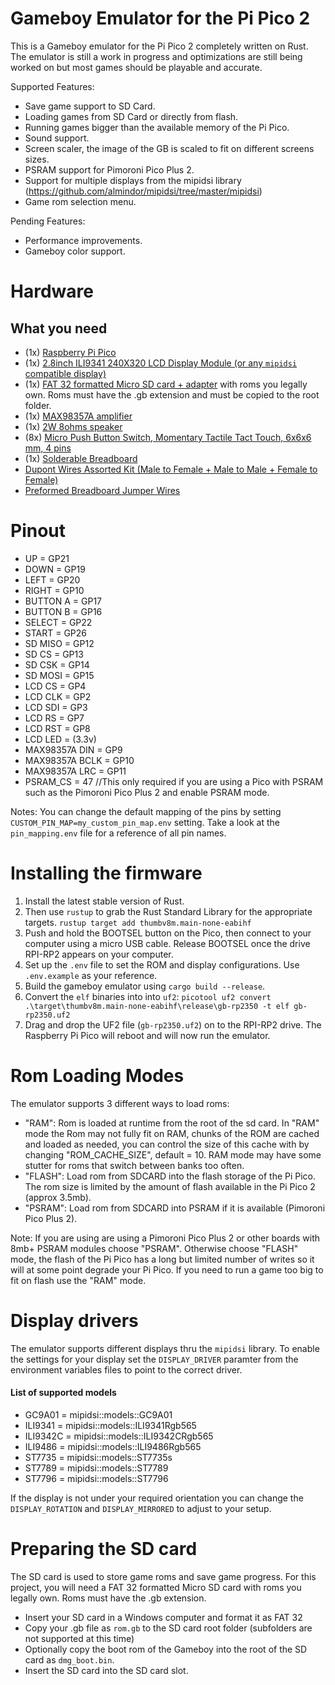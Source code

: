 # Gameboy Emulator for the Pi Pico 2

This is a Gameboy emulator for the Pi Pico 2 completely written on Rust. The emulator is still a work in progress and optimizations are still being worked on but most games should be playable and accurate.

Supported Features:
* Save game support to SD Card.
* Loading games from SD Card or directly from flash.
* Running games bigger than the available memory of the Pi Pico.
* Sound support.
* Screen scaler, the image of the GB is scaled to fit on different screens sizes.
* PSRAM support for Pimoroni Pico Plus 2.
* Support for multiple displays from the mipidsi library (https://github.com/almindor/mipidsi/tree/master/mipidsi)
* Game rom selection menu.

Pending Features:
* Performance improvements.
* Gameboy color support.


# Hardware
## What you need
* (1x) [Raspberry Pi Pico](https://a.co/d/44gvGwD)
* (1x) [2.8inch ILI9341 240X320 LCD Display Module (or any `mipidsi` compatible display) ](https://a.co/d/auhlHku)
* (1x) [FAT 32 formatted Micro SD card + adapter](https://amzn.to/3ICKzcm) with roms you legally own. Roms must have the .gb extension and must be copied to the root folder.
* (1x) [MAX98357A amplifier](https://a.co/d/htfXmeY)
* (1x) [2W 8ohms speaker](https://a.co/d/fGtjUVC)
* (8x) [Micro Push Button Switch, Momentary Tactile Tact Touch, 6x6x6 mm, 4 pins](https://amzn.to/3dyXBsx)
* (1x) [Solderable Breadboard](https://amzn.to/3lwvfDi)
* [Dupont Wires Assorted Kit (Male to Female + Male to Male + Female to Female)](https://amzn.to/3HtbvdO)
* [Preformed Breadboard Jumper Wires](https://amzn.to/3rxwVjM)


# Pinout
* UP = GP21
* DOWN = GP19
* LEFT = GP20
* RIGHT = GP10
* BUTTON A = GP17
* BUTTON B = GP16
* SELECT = GP22
* START = GP26
* SD MISO = GP12
* SD CS = GP13
* SD CSK = GP14
* SD MOSI = GP15
* LCD CS = GP4
* LCD CLK = GP2
* LCD SDI = GP3
* LCD RS = GP7
* LCD RST = GP8
* LCD LED = (3.3v)
* MAX98357A DIN = GP9
* MAX98357A BCLK = GP10
* MAX98357A LRC = GP11
* PSRAM_CS = 47 //This only required if you are using a Pico with PSRAM such as the Pimoroni Pico Plus 2 and enable PSRAM mode.

Notes: You can change the default mapping of the pins by setting `CUSTOM_PIN_MAP=my_custom_pin_map.env` setting.
Take a look at the `pin_mapping.env` file for a reference of all pin names.

# Installing the firmware
1. Install the latest stable version of Rust.
2. Then use `rustup` to grab the Rust Standard Library for the appropriate targets.
`rustup target add thumbv8m.main-none-eabihf`
3. Push and hold the BOOTSEL button on the Pico, then connect to your computer using a micro USB cable. Release BOOTSEL once the drive RPI-RP2 appears on your computer.
4. Set up the `.env` file to set the ROM and display configurations. Use `.env.example` as your reference.
5. Build the gameboy emulator using `cargo build --release`.
6. Convert the `elf` binaries into into `uf2`: `picotool uf2 convert .\target\thumbv8m.main-none-eabihf\release\gb-rp2350 -t elf gb-rp2350.uf2`
7. Drag and drop the UF2 file (`gb-rp2350.uf2`) on to the RPI-RP2 drive. The Raspberry Pi Pico will reboot and will now run the emulator.

# Rom Loading Modes
The emulator supports 3 different ways to load roms:
* "RAM": Rom is loaded at runtime from the root of the sd card. In "RAM" mode the Rom may not fully fit on RAM, chunks of the ROM are cached and loaded as needed, you can control the size of this cache with by changing "ROM_CACHE_SIZE", default = 10. RAM mode may have some stutter for roms that switch between banks too often.
* "FLASH": Load rom from SDCARD into the flash storage of the Pi Pico. The rom size is limited by the amount of flash available in the Pi Pico 2 (approx 3.5mb).
* "PSRAM": Load rom from SDCARD into PSRAM if it is available (Pimoroni Pico Plus 2).
 
Note: If you are using are using a Pimoroni Pico Plus 2 or other boards with 8mb+ PSRAM modules choose "PSRAM". Otherwise choose "FLASH" mode, the flash of the Pi Pico has a long but limited number of writes so it will at some point degrade your Pi Pico. If you need to run a game too big to fit on flash use the "RAM" mode.


 # Display drivers
 The emulator supports different displays thru the `mipidsi` library. To enable the settings for your display set the `DISPLAY_DRIVER` paramter from the environment variables files to point to the correct driver.
#### List of supported models
* GC9A01 = mipidsi::models::GC9A01
* ILI9341 = mipidsi::models::ILI9341Rgb565
* ILI9342C = mipidsi::models::ILI9342CRgb565
* ILI9486 = mipidsi::models::ILI9486Rgb565
* ST7735 = mipidsi::models::ST7735s
* ST7789 = mipidsi::models::ST7789
* ST7796 = mipidsi::models::ST7796

If the display is not under your required orientation you can change the `DISPLAY_ROTATION` and `DISPLAY_MIRRORED` to adjust to your setup.

# Preparing the SD card
The SD card is used to store game roms and save game progress. For this project, you will need a FAT 32 formatted Micro SD card with roms you legally own. Roms must have the .gb extension.

* Insert your SD card in a Windows computer and format it as FAT 32
* Copy your .gb file as `rom.gb` to the SD card root folder (subfolders are not supported at this time)
* Optionally copy the boot rom of the Gameboy into the root of the SD card as `dmg_boot.bin`. 
* Insert the SD card into the SD card slot.

